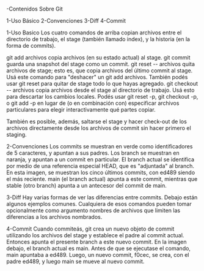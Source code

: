 -Contenidos Sobre Git

1-Uso Básico
2-Convenciones
3-Diff
4-Commit

1-Uso Basico 
Los cuatro comandos de arriba copian archivos entre el directorio de trabajo, el stage (también llamado index), y la historia (en la forma de commits).

git add archivos copia archivos (en su estado actual) al stage.
git commit guarda una snapshot del stage como un commit.
git reset -- archivos quita archivos de stage; esto es, que copia archivos del último commit al stage. Usá este comando para "deshacer" un git add archivos. También podés usar git reset para quitar de stage todo lo que hayas agregado.
git checkout -- archivos copia archivos desde el stage al directorio de trabajo. Usá esto para descartar los cambios locales.
Podés usar git reset -p, git checkout -p, o git add -p en lugar de (o en combinación con) especificar archivos particulares para elegir interactivamente qué partes copiar.

También es posible, además, saltarse el stage y hacer check-out de los archivos directamente desde los archivos de commit sin hacer primero el staging.

2-Convenciones
Los commits se muestran en verde como identificadores de 5 caracteres, y apuntan a sus padres. Los branch se muestran en naranja, y apuntan a un commit en particular. El branch actual se identifica por medio de una referencia especial HEAD, que es "adjuntada" al branch. En esta imagen, se muestran los cinco últimos commits, con ed489 siendo el más reciente. main (el branch actual) apunta a este commit, mientras que stable (otro branch) apunta a un antecesor del commit de main.

3-Diff
Hay varias formas de ver las diferencias entre commits. Debajo están algunos ejemplos comunes. Cualquiera de esos comandos pueden tomar opcionalmente como argumento nombres de archivos que limiten las diferencias a los archivos nombrados.

4-Commit
Cuando commiteás, git crea un nuevo objeto de commit utilizando los archivos del stage y establece el padre al commit actual. Entonces apunta el presente branch a este nuevo commit. En la imagen debajo, el branch actual es main. Antes de que se ejecutase el comando, main apuntaba a ed489. Luego, un nuevo commit, f0cec, se crea, con el padre ed489, y luego main se mueve al nuevo commit.
